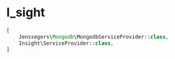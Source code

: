 # l_sight



``` php
[
	Jenssegers\Mongodb\MongodbServiceProvider::class,
    Insight\ServiceProvider::class,
]
```

